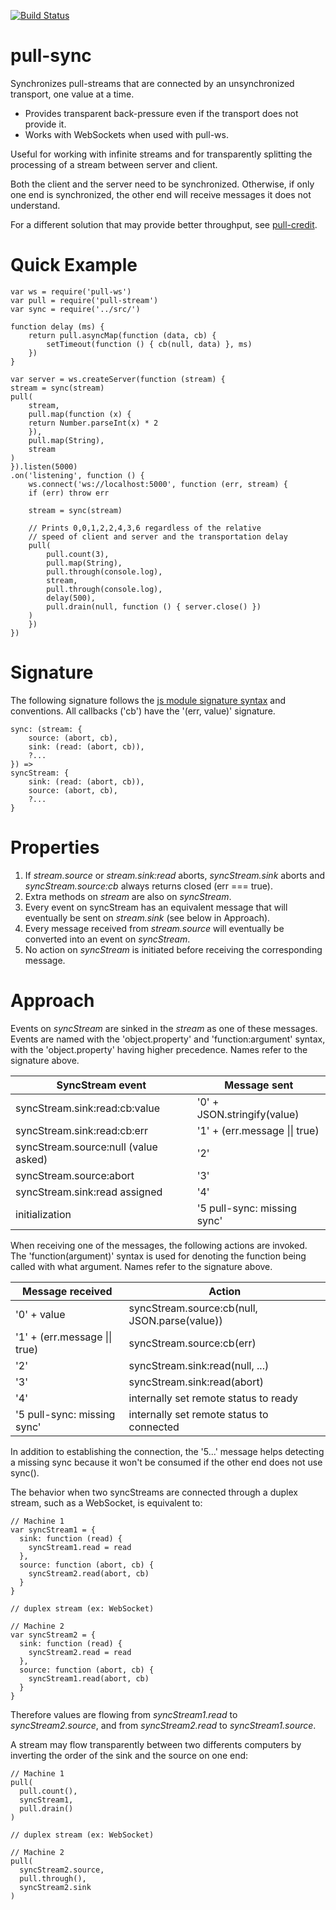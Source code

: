 [![Build Status](https://travis-ci.org/elavoie/pull-sync.svg?branch=master)](https://travis-ci.org/elavoie/pull-sync)

# pull-sync

Synchronizes pull-streams that are connected by an unsynchronized transport, one
value at a time.

* Provides transparent back-pressure even if the transport does not provide it. 
* Works with WebSockets when used with pull-ws.

Useful for working with infinite streams and for transparently splitting the
processing of a stream between server and client.

Both the client and the server need to be synchronized. Otherwise, if only one
end is synchronized, the other end will receive messages it does not
understand.

For a different solution that may provide better throughput, see
[pull-credit](https://github.com/dominictarr/pull-credit).


# Quick Example
    
    var ws = require('pull-ws')
    var pull = require('pull-stream')
    var sync = require('../src/')

    function delay (ms) {
        return pull.asyncMap(function (data, cb) {
            setTimeout(function () { cb(null, data) }, ms)
        })
    }

    var server = ws.createServer(function (stream) {
    stream = sync(stream)
    pull(
        stream,
        pull.map(function (x) {
        return Number.parseInt(x) * 2
        }),
        pull.map(String),
        stream
    )
    }).listen(5000)
    .on('listening', function () {
        ws.connect('ws://localhost:5000', function (err, stream) {
        if (err) throw err

        stream = sync(stream)

        // Prints 0,0,1,2,2,4,3,6 regardless of the relative
        // speed of client and server and the transportation delay
        pull(
            pull.count(3),
            pull.map(String),
            pull.through(console.log),
            stream,
            pull.through(console.log),
            delay(500),
            pull.drain(null, function () { server.close() })
        )
        })
    })

Signature
=========

The following signature follows the [js module signature
syntax](https://github.com/elavoie/js-module-signature-syntax) and conventions.
All callbacks ('cb') have the '(err, value)' signature.

    sync: (stream: {
        source: (abort, cb),
        sink: (read: (abort, cb)),
        ?...
    }) =>
    syncStream: {
        sink: (read: (abort, cb)),
        source: (abort, cb),
        ?...
    }

Properties
==========

1. If *stream.source* or *stream.sink:read* aborts, *syncStream.sink* aborts and *syncStream.source:cb* always returns closed (err === true).
2. Extra methods on *stream* are also on *syncStream*.
3. Every event on syncStream has an equivalent message that will eventually be sent on *stream.sink* (see below in Approach).
4. Every message received from *stream.source* will eventually be converted into an event on *syncStream*.
5. No action on *syncStream* is initiated before receiving the corresponding message.


Approach
========

Events on *syncStream* are sinked in the *stream* as one of these messages.
Events are named with the 'object.property' and 'function:argument' syntax,
with the 'object.property' having higher precedence. Names refer to the
signature above.

| SyncStream event                     | Message sent                 |
| ------------------------------------ | ---------------------------- |
| syncStream.sink:read:cb:value        | '0' + JSON.stringify(value)  |
| syncStream.sink:read:cb:err          | '1' + (err.message \|\| true)|
| syncStream.source:null (value asked) | '2'                          |
| syncStream.source:abort              | '3'                          |
| syncStream.sink:read assigned        | '4'                          |
| initialization                       | '5 pull-sync: missing sync'  |

When receiving one of the messages, the following actions are invoked. The
'function(argument)' syntax is used for denoting the function being called with
what argument. Names refer to the signature above.

| Message received              | Action                              
| ----------------------------- | --------------------------------------------- |
| '0' + value                   | syncStream.source:cb(null, JSON.parse(value)) |
| '1' + (err.message \|\| true) | syncStream.source:cb(err)                     |
| '2'                           | syncStream.sink:read(null, ...)               |
| '3'                           | syncStream.sink:read(abort)                   |
| '4'                           | internally set remote status to ready         |
| '5 pull-sync: missing sync'   | internally set remote status to connected     |

In addition to establishing the connection, the '5...' message helps detecting a
missing sync because it won't be consumed if the other end does not use sync().

The behavior when two syncStreams are connected through a duplex stream, such
as a WebSocket, is equivalent to: 

    // Machine 1
    var syncStream1 = {
      sink: function (read) {
        syncStream1.read = read
      },
      source: function (abort, cb) {
        syncStream2.read(abort, cb)
      }
    }

    // duplex stream (ex: WebSocket)

    // Machine 2
    var syncStream2 = {
      sink: function (read) {
        syncStream2.read = read
      },
      source: function (abort, cb) {
        syncStream1.read(abort, cb)
      }
    }

Therefore values are flowing from *syncStream1.read* to *syncStream2.source*,
and from *syncStream2.read* to *syncStream1.source*.

A stream may flow transparently between two differents computers by inverting
the order of the sink and the source on one end:

    // Machine 1
    pull(
      pull.count(),
      syncStream1,
      pull.drain()
    )

    // duplex stream (ex: WebSocket)

    // Machine 2
    pull(
      syncStream2.source,
      pull.through(),
      syncStream2.sink 
    )

